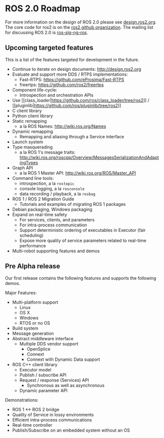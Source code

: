 # ROS 2.0 Roadmap

For more information on the design of ROS 2.0 please see [design.ros2.org](http://design.ros2.org).
The core code for ros2 is on the [ros2 github organization](https://github.com/ros2).
The mailing list for discussing ROS 2.0 is [ros-sig-ng-ros](https://groups.google.com/d/forum/ros-sig-ng-ros).

## Upcoming targeted features

This is a list of the features targeted for development in the future.

- Continue to iterate on design documents: http://design.ros2.org
- Evaluate and support more DDS / RTPS implementations:
  - Fast-RTPS: https://github.com/eProsima/Fast-RTPS
  - freertps: https://github.com/ros2/freertps
- Component life-cycle:
  - Introspection and orchestration APIs
- Use [[class_loader|https://github.com/ros/class_loader/tree/ros2]] / [[pluginlib|https://github.com/ros/pluginlib/tree/ros2]]
- C client library
- Python client library
- Static remapping
  - a la ROS Names: http://wiki.ros.org/Names
- Dynamic remapping
  - Remapping and aliasing through a Service interface
- Launch system
- Type masquerading
  - a la ROS 1's message traits: http://wiki.ros.org/roscpp/Overview/MessagesSerializationAndAdaptingTypes
- Graph API
  - a la ROS 1 Master API: http://wiki.ros.org/ROS/Master_API
- Command line tools:
  - introspection, a la `rostopic`
  - console logging, a la `rosconsole`
  - data recording / playback, a la `rosbag`
- ROS 1 / ROS 2 Migration Guide
  - Tutorials and examples of migrating ROS 1 packages
- Debian packaging, Windows packaging
- Expand on real-time safety
  - For services, clients, and parameters
  - For intra-process communication
  - Support deterministic ordering of executables in Executor (fair scheduling)
  - Expose more quality of service parameters related to real-time performance
- Multi-robot supporting features and demos

## Pre Alpha release

Our first release contains the following features and supports the following demos.

Major Features:

- Multi-platform support
  - Linux
  - OS X
  - Windows
  - RTOS or no OS
- Build system
- Message generation
- Abstract middleware interface
  - Multiple DDS vendor support
    - OpenSplice
    - Connext
    - Connext with Dynamic Data support
- ROS C++ client library
  - Executor model
  - Publish / subscribe API
  - Request / response (Services) API
    - Synchronous as well as asynchronous
  - Dynamic parameter API

Demonstrations:

- ROS 1 <-> ROS 2 bridge
- Quality of Service in lossy environments
- Efficient intra-process communications
- Real-time controller
- Publish/Subscribe on an embedded system without an OS
